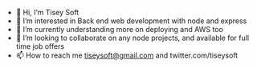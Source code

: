 - 👋 Hi, I’m Tisey Soft
- 👀 I’m interested in Back end web development with node and express
- 🌱 I’m currently understanding more on deploying and AWS too
- 💞️ I’m looking to collaborate on any node projects, and available for full time job offers
- 📫 How to reach me tiseysoft@gmail.com and twitter.com/tiseysoft

<!---
tiseysoft/tiseysoft is a ✨ special ✨ repository because its `README.md` (this file) appears on your GitHub profile.
You can click the Preview link to take a look at your changes.
--->

